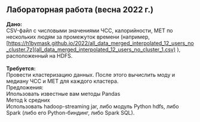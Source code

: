 ## Лабораторная работа (весна 2022 г.)
<b>Дано:</b>
<br>
CSV-файл с числовыми значениями ЧСС, калорийности, MET по нескольких людям за промежуток времени (например,
[https://h1bymask.github.io/2022/all_data_merged_interpolated_12_users_no_cluster.7z](all_data_merged_interpolated_12_users_no_cluster_1.csv)
), расположенный на HDFS.
<br>
<br>
<b>Требуется:</b>
<br>
Провести кластеризацию данных. После этого вычислить моду и медиану ЧСС и MET для каждого кластера.
<br>
Предложения:
<br>
Ипользовать известные вам методы Pandas
<br>
Метод k средних
<br>
Использовать hadoop-streaming jar, либо модуль Python hdfs, либо Spark (либо его Python-биндинг, либо Spark SQL).
